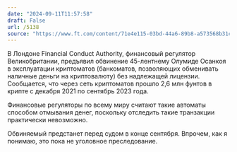 ```yaml
---
date: "2024-09-11T11:57:58"
draft: False
url: /5138
source: "https://www.ft.com/content/71e4e115-03bd-44a6-89b8-a573568b31c1?desktop=true&segmentId=7c8f09b9-9b61-4fbb-9430-9208a9e233c8"
---
```


В Лондоне Financial Conduct Authority, финансовый регулятор Великобритании, предъявил обвинение 45-лентнему Олумиде Осанкоя в эксплуатации криптоматов (банкоматов, позволяющих обменивать наличные деньги на криптовалюту) без надлежащей лицензии. Сообщается, что через сеть криптоматов прошло 2,6 млн фунтов в крипте с декабря 2021 по сентябрь 2023 года.

Финансовые регуляторы по всему миру считают такие автоматы способом отмывания денег, поскольку отследить такие транзакции практически невозможно. 

Обвиняемый предстанет перед судом в конце сентября. Впрочем, как я понимаю, это пока не уголовное преследование.
